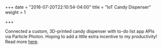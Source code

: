 +++
date = "2016-07-20T22:10:54-04:00"
title = "IoT Candy Dispenser"
weight = 1

+++

Connected a custom, 3D-printed candy dispenser with to-do list app APIs via Particle Photon. Hoping to add a little extra 
incentive to my productivity! Read more [here](/post/candy_dispenser).